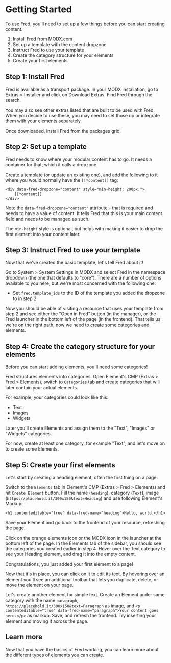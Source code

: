 # Getting Started

To use Fred, you'll need to set up a few things before you can start creating content.

1. Install [Fred from MODX.com](https://modx.com/extras/package/fred)
2. Set up a template with the content dropzone
3. Instruct Fred to use your template
4. Create the category structure for your elements
5. Create your first elements

## Step 1: Install Fred

Fred is available as a transport package. In your MODX installation, go to Extras > Installer and click on Download Extras. Find Fred through the search. 

You may also see other extras listed that are built to be used with Fred. When you decide to use these, you may need to set those up or integrate them with your elements separately.

Once downloaded, install Fred from the packages grid. 

## Step 2: Set up a template

Fred needs to know where your modular content has to go. It needs a container for that, which it calls a dropzone. 

Create a template (or update an existing one), and add the following to it where you would normally have the `[[*content]]` tag:


    <div data-fred-dropzone="content" style="min-height: 200px;">
        [[*content]]
    </div>

Note the `data-fred-dropzone="content"` attribute - that is required and needs to have a value of content. It tells Fred that this is your main content field and needs to be managed as such.

The `min-height` style is optional, but helps with making it easier to drop the first element into your content later.

## Step 3: Instruct Fred to use your template

Now that we've created the basic template, let's tell Fred about it!

Go to System > System Settings in MODX and select Fred in the namespace dropdown (the one that defaults to "core"). There are a number of options available to you here, but we're most concerned with the following one:

- Set `fred.template_ids` to the ID of the template you added the dropzone to in step 2

Now you should be able of visiting a resource that uses your template from step 2 and see either the "Open in Fred" button (in the manager), or the Fred launcher in the bottom left of the page (in the frontend). That tells us we're on the right path, now we need to create some categories and elements.

## Step 4: Create the category structure for your elements

Before you can start adding elements, you'll need some categories!

Fred structures elements into categories. Open Element's CMP (Extras > Fred > Elements), switch to `Categories` tab and create categories that will later contain your actual elements.

For example, your categories could look like this:

- Text
- Images
- Widgets
    
Later you'll create Elements and assign them to the "Text", "Images" or "Widgets" categories. 

For now, create at least one category, for example "Text", and let's move on to create some Elements.

## Step 5: Create your first elements

Let's start by creating a heading element, often the first thing on a page. 

Switch to the `Elements` tab in Element's CMP (Extras > Fred > Elements) and hit `Create Element` button. Fill the name (`heading`), category (`Text`), image (`https://placehold.it/300x150&text=Heading`) and use following Element's Markup:

    <h1 contenteditable="true" data-fred-name="heading">Hello, world.</h1>

Save your Element and go back to the frontend of your resource, refreshing the page.

Click on the orange elements icon or the MODX icon in the launcher at the bottom left of the page. In the Elements tab of the sidebar, you should see the categories you created earlier in step 4. Hover over the Text category to see your Heading element, and drag it into the empty content. 

Congratulations, you just added your first element to a page!

Now that it's in place, you can click on it to edit its text. By hovering over an element you'll see an additional toolbar that lets you duplicate, delete, or move the element on your page. 

Let's create another element for simple text. Create an Element under same category with the name `paragraph`, `https://placehold.it/300x150&text=Paragraph` as image, and `<p contenteditable="true" data-fred-name="paragraph">Your content goes here.</p>` as markup. Save, and refresh the frontend. Try inserting your element and moving it across the page. 

## Learn more

Now that you have the basics of Fred working, you can learn more about the different types of elements you can create. 
